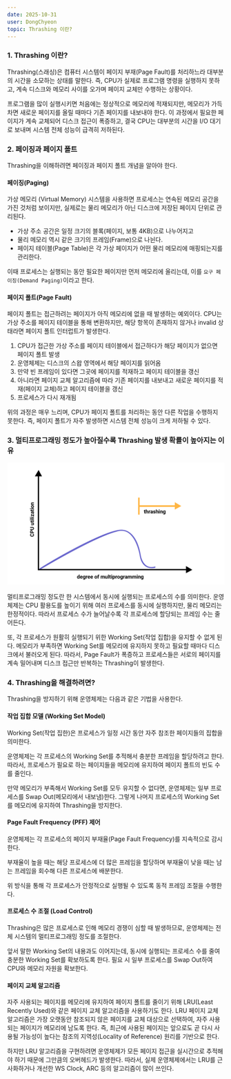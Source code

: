 ```yaml
---
date: 2025-10-31
user: DongChyeon
topic: Thrashing 이란?
---
```


### 1. Thrashing 이란?

Thrashing(스래싱)은 컴퓨터 시스템이 페이지 부재(Page Fault)를 처리하느라 대부분의 시간을 소모하는 상태를 말한다.
즉, CPU가 실제로 프로그램 명령을 실행하지 못하고, 계속 디스크와 메모리 사이를 오가며 페이지 교체만 수행하는 상황이다.

프로그램을 많이 실행시키면 처음에는 정상적으로 메모리에 적재되지만, 메모리가 가득차면 새로운 페이지를 올릴 때마다 기존 페이지를 내보내야 한다.
이 과정에서 필요한 페이지가 계속 교체되어 디스크 접근이 폭증하고, 결국 CPU는 대부분의 시간을 I/O 대기로 보내며 시스템 전체 성능이 급격히 저하된다.

### 2. 페이징과 페이지 폴트

Thrashing을 이해하려면 페이징과 페이지 폴트 개념을 알아야 한다.

#### 페이징(Paging)

가상 메모리 (Virtual Memory) 시스템을 사용하면 프로세스는 연속된 메모리 공간을 가진 것처럼 보이지만, 실제로는 물리 메모리가 아닌 디스크에 저장된 페이지 단위로 관리된다.

- 가상 주소 공간은 일정 크기의 블록(페이지, 보통 4KB)으로 나누어지고
- 물리 메모리 역시 같은 크기의 프레임(Frame)으로 나뉜다.
- 페이지 테이블(Page Table)은 각 가상 페이지가 어떤 물리 메모리에 매핑되는지를 관리한다.

이때 프로세스는 실행되는 동안 필요한 페이지만 먼저 메모리에 올리는데, 이를 `요구 페이징(Demand Paging)`이라고 한다.

#### 페이지 폴트(Page Fault)

페이지 폴트는 접근하려는 페이지가 아직 메모리에 없을 때 발생하는 예외이다.
CPU는 가상 주소를 페이지 테이블을 통해 변환하지만, 해당 항목이 존재하지 않거나 invalid 상태라면 페이지 폴트 인터럽트가 발생한다.

1. CPU가 접근한 가상 주소를 페이지 테이블에서 접근하다가 해당 페이지가 없으면 페이지 폴트 발생
2. 운영체제는 디스크의 스왑 영역에서 해당 페이지를 읽어옴
3. 만약 빈 프레임이 있다면 그곳에 페이지를 적재하고 페이지 테이블을 갱신
4. 아니라면 페이지 교체 알고리즘에 따라 기존 페이지를 내보내고 새로운 페이지를 적재(페이지 교체)하고 페이지 테이블을 갱신
5. 프로세스가 다시 재개됨

위의 과정은 매우 느리며, CPU가 페이지 폴트를 처리하는 동안 다른 작업을 수행하지 못한다.
즉, 페이지 폴트가 자주 발생하면 시스템 전체 성능이 크게 저하될 수 있다.

### 3. 멀티프로그래밍 정도가 높아질수록 Thrashing 발생 확률이 높아지는 이유

![thrashing_multi_programming.png](assets/thrashing_multi_programming.png)

멀티프로그래밍 정도란 한 시스템에서 동시에 실행되는 프로세스의 수를 의미한다.
운영체제는 CPU 활용도를 높이기 위해 여러 프로세스를 동시에 실행하지만, 물리 메모리는 한정적이다.
따라서 프로세스 수가 늘어날수록 각 프로세스에 할당되는 프레임 수는 줄어든다.

또, 각 프로세스가 원활히 실행되기 위한 Working Set(작업 집합)을 유지할 수 없게 된다.
메모리가 부족하면 Working Set를 메모리에 유지하지 못하고 필요할 때마다 디스크에서 불러오게 된다.
따라서, Page Fault가 폭증하고 프로세스들은 서로의 페이지를 계속 밀어내며 디스크 접근만 반복하는 Thrashing이 발생한다.

### 4. Thrashing을 해결하려면?

Thrashing을 방지하기 위해 운영체제는 다음과 같은 기법을 사용한다.

#### 작업 집합 모델 (Working Set Model)

Working Set(작업 집한)은 프로세스가 일정 시간 동안 자주 참조한 페이지들의 집합을 의미한다.

운영체제는 각 프로세스의 Working Set를 추적해서 충분한 프레임을 할당하려고 한다.
따라서, 프로세스가 필요로 하는 페이지들을 메모리에 유지하여 페이지 폴트의 빈도 수를 줄인다.

만약 메모리가 부족해서 Working Set를 모두 유지할 수 없다면, 운영체제는 일부 프로세스를 Swap Out(메모리에서 내보냄)한다.
그렇게 나머지 프로세스의 Working Set를 메모리에 유지하여 Thrashing을 방지한다.

#### Page Fault Frequency (PFF) 제어

운영체제는 각 프로세스의 페이지 부재율(Page Fault Frequency)를 지속적으로 감시한다.

부재율이 높을 때는 해당 프로세스에 더 많은 프레임을 할당하며
부재율이 낮을 때는 남는 프레임을 회수해 다른 프로세스에 배분한다.

위 방식을 통해 각 프로세스가 안정적으로 실행될 수 있도록 동적 프레임 조절을 수행한다.

#### 프로세스 수 조절 (Load Control)

Thrashing은 많은 프로세스로 인해 메모리 경쟁이 심할 때 발생하므로, 운영체제는 전체 시스템의 멀티프로그래밍 정도를 조절한다.

앞서 말한 Working Set의 내용과도 이어지는데, 동시에 실행되는 프로세스 수를 줄여 충분한 Working Set를 확보하도록 한다.
필요 시 일부 프로세스를 Swap Out하여 CPU와 메모리 자원을 확보한다.

#### 페이지 교체 알고리즘

자주 사용되는 페이지를 메모리에 유지하여 페이지 폴트를 줄이기 위해 LRU(Least Recently Used)와 같은 페이지 교체 알고리즘을 사용하기도 한다.
LRU 페이지 교체 알고리즘은 가장 오랫동안 참조되지 않은 페이지를 교체 대상으로 선택하여, 자주 사용되는 페이지가 메모리에 남도록 한다.
즉, 최근에 사용된 페이지는 앞으로도 곧 다시 사용될 가능성이 높다는 참조의 지역성(Locality of Reference) 원리를 기반으로 한다.

하지만 LRU 알고리즘을 구현하려면 운영체제가 모든 페이지 접근을 실시간으로 추적해야 하기 때문에 그만큼의 오버헤드가 발생한다.
따라서, 실제 운영체제에서는 LRU를 근사화하거나 개선한 WS Clock, ARC 등의 알고리즘이 많이 쓰인다.
